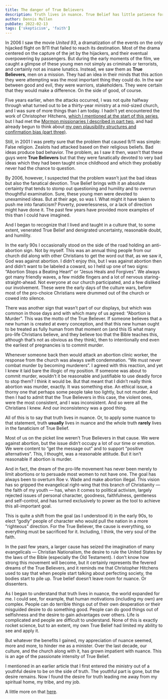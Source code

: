 ```yaml
---
title: The danger of True Believers
description: Truth lives in nuance. True Belief has little patience for that.
author: Dennis Mullen
pubDate: 2022-02-13
tags: ['skepticism', 'faith']
---
```


In 2006 I saw the movie _United 93_, a dramatization of the events on the only hijacked flight on 9/11 that failed to reach its destination. Most of the drama centered on the capture of the jet by the hijackers, and their eventual overpowering by passengers. But during the early moments of the film, we caught a glimpse of these young men not simply as criminals or terrorists, and certainly not as insane lunatics. Instead, we saw them as **True Believers**, men on a mission. They had an idea in their minds that this action they were attempting was the most important thing they could do. In the war between good and evil, they were warriors, stakeholders. They were certain that they would make a difference. On the side of good, of course.

Five years earlier, when the attacks occurred, I was not quite halfway through what turned out to be a thirty-year ministry at a mid-sized church, and I was sure of more things than I am today. I hadn’t yet encountered the work of Christopher Hitchens, [which I mentioned at the start of this series](1_more_myself.html), but I had met the [Mormon missionaries I described in part two](2_two_mormons.html), and had already begun to think about [my own plausibility structures and confirmation bias (part three)](3_i_wanted_to_believe.html).

Still, in 2001 I was pretty sure that the problem that caused 9/11 was simple: False religion. Zealots had attacked based on their religious beliefs. Bad ideas produce bad behavior. The problem, as I saw it then, wasn’t that these guys were **True Believers** but that they were fanatically devoted to very bad ideas which they had been taught since childhood and which they probably never had the chance to question.

By 2006, however, I suspected that the problem wasn’t just the bad ideas but also the fanatical devotion. True Belief brings with it an absolute certainty that tends to stomp out questioning and humility and to overrun thoughtful examination. Sure, these young men were devoted to unexamined ideas. But at their age, so was I. What might it have taken to push me into fanaticism? Poverty, powerlessness, or a lack of direction might have done it. The past few years have provided more examples of this than I could have imagined.

And I began to recognize that I lived and taught in a culture that, to some extent, venerated True Belief and denigrated uncertainty, reasonable doubt, and humility.

In the early 90s I occasionally stood on the side of the road holding an anti-abortion sign. Not by myself. This was an annual thing people from our church did along with other Christians to get the word out that, as we saw it, God was against abortion. I didn’t enjoy this, but I was against abortion then and didn’t want to be labeled a coward, so I held up one of two signs: “Abortion Stops a Beating Heart” or “Jesus Heals and Forgives”. We always got many friendly waves, a few middle fingers and a lot of nervous staring-straight-ahead. Not everyone at our church participated, and a few disliked our involvement. These were the early days of the culture wars, before most of the pro-choice Christians were drummed out of the church or cowed into silence.

There was another sign that wasn’t part of our displays, but which was common in those days and with which many of us agreed: “Abortion is Murder”. This was the motto of the True Believer. If someone believes that a new human is created at every conception, and that this new human ought to be treated as fully human from that moment on (and this IS what many pro-life Christians believe, and they believe too that the Bible teaches this, although that’s not as obvious as they think), then to intentionally end even the earliest of pregnancies is to commit murder.

Whenever someone back then would attack an abortion clinic worker, the response from the church was always swift condemnation. “We must never combat murder by becoming murderers”. I agreed with this reaction, and yet I knew it laid bare the illogic of my position. If someone was about to commit murder, wouldn’t it be reasonable and justifiable to use deadly force to stop them? I think it would be. But that meant that I didn’t really think abortion was murder, exactly. It was something else. An ethical issue, a thorny one that perhaps some people take too lightly, but not murder. And then I had to admit that the True Believers in this case, the violent ones, were the most consistent, and I was inconsistent. And so were all the Christians I knew. And our inconsistency was a good thing.

All of this is to say that truth lives in nuance. Or, to apply some nuance to that statement, truth **usually** lives in nuance and the whole truth **rarely** lives in the fanaticism of True Belief.

Most of us on the picket line weren’t True Believers in that cause. We were against abortion, but the issue didn’t occupy a lot of our time or emotion. We were content to “get the message out” and to support “positive alternatives”. This, I thought, was a reasonable attitude. But it isn’t reasonable if abortion is murder.

And in fact, the dream of the pro-life movement has never been merely to limit abortions or to persuade most women to not have one. The goal has always been to overturn Roe v. Wade and make abortion illegal. This vision has so gripped the evangelical right-wing that this branch of Christianity — the faith of my youth — has, when it comes to political activism, largely rejected issues of personal character, goodness, faithfulness, gentleness and self-control, and has turned exclusively to power as the tool to achieve this all-important goal.

This is quite a shift from the goal (as I understood it) in the early 90s, to elect “godly” people of character who would pull the nation in a more “righteous” direction. For the True Believer, the cause is everything, so everything must be sacrificed for it. Including, I think, the very soul of the faith.

In the past few years, a larger cause has seized the imagination of many evangelicals — Christian Nationalism, the desire to rule the United States by the laws of the Bible (especially the Old Testament). I don’t know how strong this movement will become, but it certainly represents the fevered dreams of the True Believers, and it reminds me that Christopher Hitchens used to say that when people start talking about perfecting society, the bodies start to pile up. True belief doesn’t leave room for nuance. Or dissenters.

As I began to understand that truth lives in nuance, the world expanded for me. I could see, for example, that human motivations (including my own) are complex. People can do terrible things out of their own desperation or their misguided desire to do something good. People can do good things out of selfishness and the desire to gain advantages over others. Life is complicated and people are difficult to understand. None of this is exactly rocket science, but to an extent, my own True Belief had limited my ability to see and apply it.

But whatever the benefits I gained, my appreciation of nuance seemed, more and more, to hinder me as a minister. Over the last decade, our culture, and the church along with it, has grown impatient with nuance. This is an age of the passionate intensity of True Belief.

I mentioned in an earlier article that I first entered the ministry out of a youthful desire to be on the side of truth. The youthful part is gone, but the desire remains. Now I found the desire for truth leading me away from my spiritual home, my tribe, and my job.

A little more on that [here](5_abortion_homosexuality_nuance.html).
